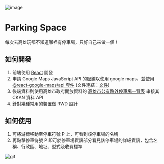 ![image](https://github.com/sherry-huang/parking/blob/main/banner.png)
# Parking Space

每次去高雄玩都不知道哪裡有停車場，只好自己來做一個！

## 如何開發

1. 前端使用 [React](https://zh-hant.reactjs.org/) 開發
2. 申請 Google Maps JavaScript API 的密鑰以使用 google maps，並使用 [@react-google-maps/api 套件](https://www.npmjs.com/package/@react-google-maps/api) (文件連結：[文件](https://react-google-maps-api-docs.netlify.app/))
3. 後端資料則使用高雄市政府開放資料的 [高雄市公有路外停車場一覽表](https://data.kcg.gov.tw/dataset/department-of-transportation30) 串接其 CKAN 資料 API 
4. 針對幾種常用的裝置做 RWD 設計

## 如何使用

1. 可將游標移動至停車符號 P 上，可看到該停車場的名稱
2. 再點擊停車符號 P 即可於停車場資訊部分看見該停車場的詳細資訊，包含名稱、行政區、地址、型式及收費標準

![gif](https://github.com/sherry-huang/parking/blob/main/introduction.gif)
